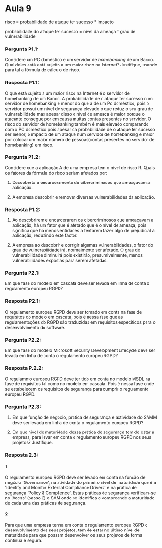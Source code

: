 # Aula 9

risco = probabilidade de ataque ter sucesso * impacto


probabilidade do ataque ter sucesso = nível da ameaça * grau de vulnerabilidade

### Pergunta P1.1:

Considere um PC doméstico e um servidor de _homebanking_ de um Banco. Qual deles está está sujeito a um maior risco na Internet?
Justifique, usando para tal a fórmula de cálculo de risco.

### Resposta P1.1:

O que está sujeito a um maior risco na Internet é o servidor de homebanking de um Banco. 
A probabilidade de o ataque ter sucesso num servidor de homebanking é menor do que a de um
Pc doméstico, pois o servidor possui um nível de segurança elevado o que reduz o seu grau de vulnerabilidade
mas apesar disso o nível de ameaça é maior porque o atacante consegue por em causa muitas contas presentes no servidor.
O risco do servidor de homebanking também é mais elevado comparando com o PC doméstico pois apesar da probabilidade
de o ataque ter sucesso ser menor, o impacto de um ataque num servidor de homebanking é maior por 
colocar um maior número de pessoas(contas presentes no servidor de homebanking) em risco.

### Pergunta P1.2:

Considere que a aplicação A de uma empresa tem o nível de risco R. Quais os fatores da fórmula do risco seriam afetados por:

  1. Descoberta e encarceramento de cibercriminosos que ameaçavam a aplicação.

  2. A empresa descobrir e remover diversas vulnerabilidades da aplicação.

### Resposta P1.2:

1. Ao descobrirem e encarcerarem os cibercriminosos que ameaçavam a aplicação, há um fator que é afetado que é o nível de ameaça, pois significa que há menos entidades a tentarem fazer algo de prejudicial à aplicação, reduzindo este factor.

2. A empresa ao descobrir e corrigir algumas vulnerabilidades, o fator do grau de vulnerabilidade irá, normalmente ser afetado. O grau de vulnerabilidade diminuirá pois existirão, presumivelmente, menos vulnerabilidades expostas para serem afetadas.

### Pergunta P2.1:

Em que fase do modelo em cascata deve ser levada em linha de conta o regulamento europeu RGPD?

### Resposta P2.1:

O regulamento europeu RGPD deve ser tomado em conta na fase de requisitos do modelo em cascata, pois é nessa fase que as regulamentações do RGPD são traduzidas em requisitos específicos para o desenvolvimento do software.


### Pergunta P2.2:
Em que fase do modelo Microsoft Security Development Lifecycle deve ser levada em linha de conta o regulamento europeu RGPD?

### Resposta P.2.2:
O regulamnto europeu RGPD deve ter tido em conta no modelo MSDL na fase de requisitos tal como no modelo em cascata.
Pois é nessa fase onde se estabelecem os requisitos de segurança para cumprir o regulamento europeu RGPD.


### Pergunta P2.3:
1. Em que função de negócio, prática de segurança e actividade do SAMM deve ser levada em linha de conta o regulamento europeu RGPD?


2. Em que nível de maturidade dessa prática de segurança tem de estar a empresa, para levar em conta o regulamento europeu RGPD nos seus projetos? Justifique.

### Resposta 2.3:

#### 1
O regulamento europeu RGPD deve ser levado em conta na função de negócio 'Governance', na atividade do primeiro nível de maturidade que é a 'Identify and Monitor External Compliance Drivers' e na prática de segurança 'Policy & Complience'. Estas práticas de segurança verificam-se no 'Acess' (passo 2) o SAM onde se identifica e compreende a maturidade de cada uma das práticas de segurança.

#### 2
Para que uma empresa tenha em conta o regulamento europeu RGPD o desenvolvimento dos seus projetos, tem de estar no último nível de maturidade para que possam desenvolver os seus projetos de forma contínua e segura.
